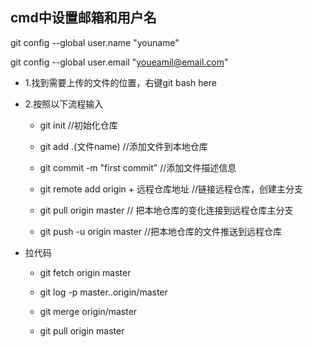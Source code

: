 ## cmd中设置邮箱和用户名
git config --global user.name "youname"

git config --global user.email "youeamil@email.com"

* 1.找到需要上传的文件的位置，右键git bash here
* 2.按照以下流程输入

  * git init //初始化仓库

  * git add .(文件name) //添加文件到本地仓库

  * git commit -m "first commit" //添加文件描述信息

  * git remote add origin + 远程仓库地址 //链接远程仓库，创建主分支

  * git pull origin master // 把本地仓库的变化连接到远程仓库主分支

  * git push -u origin master //把本地仓库的文件推送到远程仓库

* 拉代码
  * git fetch origin master

  * git log -p master..origin/master

  * git merge origin/master

  * git pull origin master
